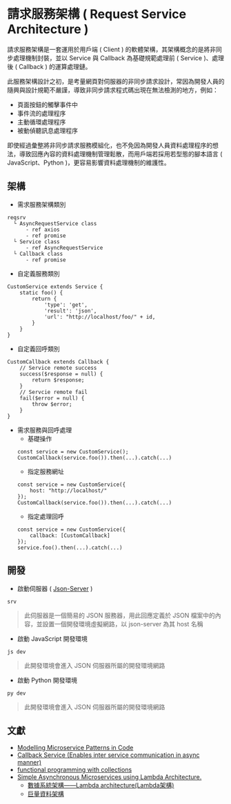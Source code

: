 # 請求服務架構 ( Request Service Architecture )

請求服務架構是一套運用於用戶端 ( Client ) 的軟體架構，其架構概念的是將非同步處理機制封裝，並以 Service 與 Callback 為基礎規範處理前 ( Service )、處理後 ( Callback ) 的運算處理鏈。

此服務架構設計之初，是考量網頁對伺服器的非同步請求設計，常因為開發人員的隨興與設計規範不嚴謹，導致非同步請求程式碼出現在無法檢測的地方，例如：

+ 頁面按鈕的觸擊事件中
+ 事件流的處理程序
+ 主動循環處理程序
+ 被動偵聽訊息處理程序

即使經過彙整將非同步請求服務模組化，也不免因為開發人員資料處理程序的想法，導致回應內容的資料處理機制管理鬆散，而用戶端若採用若型態的腳本語言 ( JavaScript、Python )，更容易影響資料處理機制的維護性。

## 架構

+ 需求服務架構類別
```
reqsrv
  └ AsyncRequestService class
      - ref axios
      - ref promise
  └ Service class
      - ref AsyncRequestService
  └ Callback class
      - ref promise
```

+ 自定義服務類別
```
CustomService extends Service {
    static foo() {
        return {
            'type': 'get',
            'result': 'json',
            'url': "http://localhost/foo/" + id,
        }
    }
}
```

+ 自定義回呼類別
```
CustomCallback extends Callback {
    // Service remote success
    success($response = null) {
        return $response;
    }
    // Servcie remote fail
    fail($error = null) {
        throw $error;
    }
}
```

+ 需求服務與回呼處理
    - 基礎操作
    ```
    const service = new CustomService();
    CustomCallback(service.foo()).then(...).catch(...)
    ```
    - 指定服務網址
    ```
    const service = new CustomService({
        host: "http://localhost/"
    });
    CustomCallback(service.foo()).then(...).catch(...)
    ```
    - 指定處理回呼
    ```
    const service = new CustomService({
        callback: [CustomCallback]
    });
    service.foo().then(...).catch(...)
    ```

## 開發

+ 啟動伺服器 ( [Json-Server](https://github.com/typicode/json-server) )
```
srv
```
> 此伺服器是一個簡易的 JSON 服務器，用此回應定義於 JSON 檔案中的內容，並設置一個開發環境虛擬網路，以 json-server 為其 host 名稱

+ 啟動 JavaScript 開發環境
```
js dev
```
> 此開發環境會進入 JSON 伺服器所屬的開發環境網路

+ 啟動 Python 開發環境
```
py dev
```
> 此開發環境會進入 JSON 伺服器所屬的開發環境網路

## 文獻

+ [Modelling Microservice Patterns in Code](https://vanilla-java.github.io/2016/05/17/Modelling-Microservice-Patterns-in-Code.html)
+ [Callback Service (Enables inter service communication in async manner)](https://medium.com/@nitishgoyal13/callback-service-518a7b5d73c2)
+ [functional programming with collections](https://martinfowler.com/articles/collection-pipeline/#NestedOperatorExpressions)
+ [Simple Asynchronous Microservices using Lambda Architecture.](https://vanilla-java.github.io/2016/05/16/Simple-Asynchronous-Microservices-using-Lambda-Architecture.html)
    - [數據系統架構——Lambda architecture(Lambda架構)](https://www.itread01.com/articles/1475913091.html)
    - [巨量資料架構](https://learn.microsoft.com/zh-tw/azure/architecture/data-guide/big-data/)
